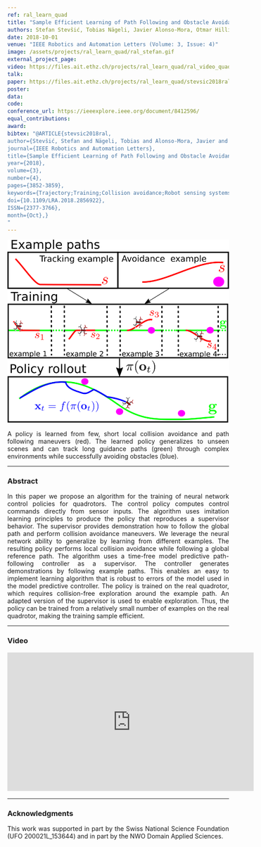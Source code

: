 ```yaml
---
ref: ral_learn_quad
title: "Sample Efficient Learning of Path Following and Obstacle Avoidance Behavior for Quadrotors"
authors: Stefan Stevšić, Tobias Nägeli, Javier Alonso-Mora, Otmar Hilliges
date: 2018-10-01
venue: "IEEE Robotics and Automation Letters (Volume: 3, Issue: 4)"
image: /assets/projects/ral_learn_quad/ral_stefan.gif
external_project_page: 
video: https://files.ait.ethz.ch/projects/ral_learn_quad/ral_video_quadrotor_policies.mp4
talk: 
paper: https://files.ait.ethz.ch/projects/ral_learn_quad/stevsic2018ral.pdf
poster: 
data: 
code: 
conference_url: https://ieeexplore.ieee.org/document/8412596/
equal_contributions: 
award: 
bibtex: "@ARTICLE{stevsic2018ral,
author={Stevšić, Stefan and Nägeli, Tobias and Alonso-Mora, Javier and Hilliges, Otmar},
journal={IEEE Robotics and Automation Letters},
title={Sample Efficient Learning of Path Following and Obstacle Avoidance Behavior for Quadrotors},
year={2018},
volume={3},
number={4},
pages={3852-3859},
keywords={Trajectory;Training;Collision avoidance;Robot sensing systems;Prediction algorithms;Predictive models;Computational modeling;Collision avoidance;deep learning in robotics and automation},
doi={10.1109/LRA.2018.2856922},
ISSN={2377-3766},
month={Oct},}
"
---
```


<img class="fullcol" src="/assets/projects/ral_learn_quad/alg_scheme_2.png" alt="Teaser-Picture"/>

<p align="justify">
    <span class="figurecap">
A policy is learned from few, short local collision avoidance and path following maneuvers (red). The learned policy generalizes to unseen scenes and can track long guidance paths (green) through complex environments while successfully avoiding obstacles (blue).
    </span>
</p>
<hr />
        


<h3>Abstract</h3>
<p align="justify">
In this paper we propose an algorithm for the training of neural network control policies for quadrotors. The control policy computes control commands directly from sensor inputs. The algorithm uses imitation learning principles to produce the policy that reproduces a supervisor behavior. The supervisor provides demonstration how to follow the global path and perform collision avoidance maneuvers. We leverage the neural network ability to generalize by learning from different examples. The resulting policy performs local collision avoidance while following a global reference path. The algorithm uses a time-free model predictive path-following controller as a supervisor. The controller generates demonstrations by following example paths. This enables an easy to implement learning algorithm that is robust to errors of the model used in the model predictive controller. The policy is trained on the real quadrotor, which requires collision-free exploration around the example path. An adapted version of the supervisor is used to enable exploration. Thus, the policy can be trained from a relatively small number of examples on the real quadrotor, making the training sample efficient.
</p>
<hr />
    


<!--
<div class="fullcol">
<h3>Accompanying Video</h3>
    <br />
    <div class="video" align="center">
	<iframe width="560" height="315" src="https://www.youtube-nocookie.com/embed/cLUHKYfZN5s?rel=0&amp;showinfo=0" frameborder="0" allow="autoplay; encrypted-media" allowfullscreen></iframe>
    </div>
    <hr />
    <br/>
    <br/>
</div>
-->

<!--
<div class="fullcol">
 <h3>Downloads</h3>
    To be released.
    <ul class="linklist">
        <li class="a-pdf"><a target="_blank" title="PDF" href="<?php ait_root_dir();?>projects/2015/InteractiveDebugger/downloads/FluidEdt-Ou-CHI2015.pdf">PDF</a></li>
        <li class="a-vid"><a target="_blank" href="<?php ait_root_dir();?>projects/2015/InteractiveDebugger/downloads/FluidEdt-Ou-CHI2015.mp4" title="Download Video">Video (26 MB)</a></li>
        <li class="a-bib"><a target="_blank" title="BibTex" href="<?php ait_root_dir();?>projects/2015/InteractiveDebugger/downloads/FluidEdt-Ou-CHI2015.bib">BibTeX</a></li>
    </ul>
    <hr />
    <br/>
    <br/>
</div>
-->

<!--
<div class="fullcol">
<h3>bibtex</h3>
    To be released.
    <div class="bibtex">
    </div>
    <hr />
    <br/>
    <br/>
</div>
-->

<!--
<div class="fullcol">
    <h3>additional results</h3>
    <br/>
    <img class="halfcol" src="<?php ait_root_dir();?>projects/2016/deformables/bar_small.png" alt="Teaser-Picture" />
    <img class="halfcol" src="<?php ait_root_dir();?>projects/2016/deformables/organ_stacked_small.png" alt="Teaser-Picture" />
    <div class="halfcol">
        <p align="justify">
            <span class="figurecap">
                Top row: schematic sensor routings obtained using our tool with automatic sensor refinement.
                Middle row: fabricated device.
                Bottom row: Ground truth (gray) vs. reconstruction (orange). Insets show error on a heat map scale, with maximum error (white) at 22 mm (darker is better).
            </span>
        </p>
    </div>
    <div class="halfcol">
        <p align="justify">
            <span class="figurecap">
                Two example deformations of the organ pipe model designed with our method. Ground truth (gray) vs. reconstruction (orange).
            </span>
        </p>
    </div>
</div>
-->

<!--
<div class="fullcol">
    <br/><br/>
    <img class="fullcol" src="<?php ait_root_dir();?>projects/2016/deformables/sheet_squared_small.png" alt="Teaser-Picture" />
    <p align="justify">
        <span class="figurecap">
            Snapshots of the design process. Top Row: the user placed, refined,
            and edited four sensors (left); Reconstruction error is expected to be very low (right). Bottom row: Interaction
            with fabricated device (left) and ground truth comparison (right).
        </span>
    </p>
    <hr />
    <br/>
    <br/>
</div>
-->

<!-- This section is optional -->
<!--
<div class="fullcol">
    <h3>external links</h3>
    <p align="justify">
        <ul class="linklist">
        <li class="a-ext"><a target="_blank" title="link1" href="your_link_here">Your link here</a></li>
    </ul>
    </p>
    <hr />
    <br/>
    <br/>
</div>
-->

<h3>Video</h3>
<div class="video" align="center">
   <iframe width="560" height="315" src="https://youtube.com/embed/eEqzhglPjNE" frameborder="0" allowfullscreen></iframe>
</div>
<hr />


<h3>Acknowledgments</h3>
<p align="justify">
This work was supported in part by the Swiss National Science Foundation (UFO 200021L_153644) and in part by the NWO Domain Applied Sciences.
</p>